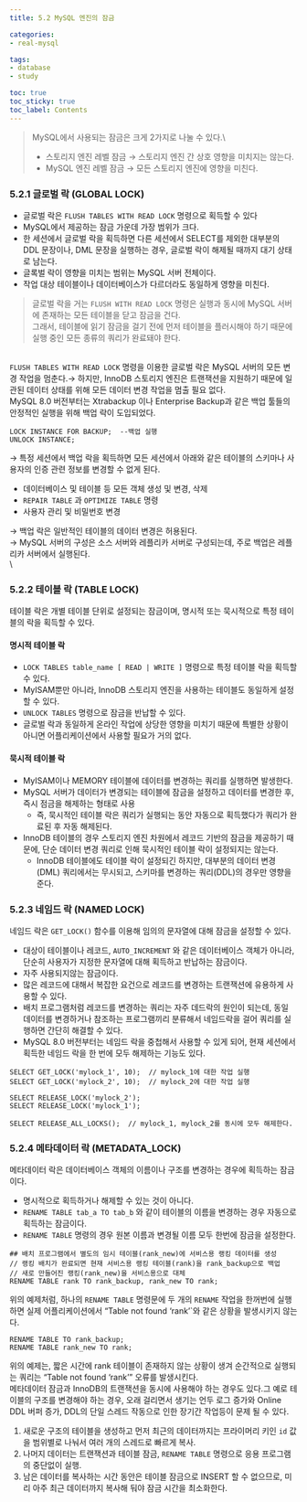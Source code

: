 ```yaml
---
title: 5.2 MySQL 엔진의 잠금

categories:
- real-mysql

tags:
- database
- study

toc: true
toc_sticky: true
toc_label: Contents
---
```


> MySQL에서 사용되는 잠금은 크게 2가지로 나눌 수 있다.\
>
>
> * 스토리지 엔진 레벨 잠금 → 스토리지 엔진 간 상호 영향을 미치지는 않는다.&#x20;
> * MySQL 엔진 레벨 잠금 → 모든 스토리지 엔진에 영향을 미친다.

### 5.2.1 글로벌 락 (GLOBAL LOCK)

* 글로벌 락은 `FLUSH TABLES WITH READ LOCK` 명령으로 획득할 수 있다
* MySQL에서 제공하는 잠금 가운데 가장 범위가 크다.
* 한 세션에서 글로벌 락을 획득하면 다른 세션에서 SELECT를 제외한 대부분의 DDL 문장이나, DML 문장을 실행하는 경우, 글로벌 락이 해제될 때까지 대기 상태로 남는다.
* 글록벌 락이 영향을 미치는 범위는 MySQL 서버 전체이다.
* 작업 대상 테이블이나 데이터베이스가 다르더라도 동일하게 영향을 미친다.

> 글로벌 락을 거는 `FLUSH WITH READ LOCK` 명령은 실행과 동시에 MySQL 서버에 존재하는 모든 테이블을 닫고 잠금을 건다.\
> 그래서, 테이블에 읽기 잠금을 걸기 전에 먼저 테이블을 플러시해야 하기 때문에 실행 중인 모든 종류의 쿼리가 완료돼야 한다.

\
`FLUSH TABLES WITH READ LOCK` 명령을 이용한 글로벌 락은 MySQL 서버의 모든 변경 작업을 멈춘다.→ 하지만, InnoDB 스토리지 엔진은 트랜잭션을 지원하기 때문에 일관된 데이터 상태를 위해 모든 데이터 변경 작업을 멈출 필요 없다.\
MySQL 8.0 버전부터는 Xtrabackup 이나 Enterprise Backup과 같은 백업 툴들의 안정적인 실행을 위해 백업 락이 도입되었다.

```
LOCK INSTANCE FOR BACKUP;  --백업 실행
UNLOCK INSTANCE;
```

→ 특정 세션에서 백업 락을 획득하면 모든 세션에서 아래와 같은 테이블의 스키마나 사용자의 인증 관련 정보를 변경할 수 없게 된다.

* 데이터베이스 및 테이블 등 모든 객체 생성 및 변경, 삭제
* `REPAIR TABLE` 과 `OPTIMIZE TABLE`  명령
* 사용자 관리 및 비밀번호 변경

→ 백업 락은 일반적인 테이블의 데이터 변경은 허용된다.\
→ MySQL 서버의 구성은 소스 서버와 레플리카 서버로 구성되는데, 주로 백업은 레플리카 서버에서 실행된다.\
\


### 5.2.2 테이블 락 (TABLE LOCK)

테이블 락은 개별 테이블 단위로 설정되는 잠금이며, 명시적 또는 묵시적으로 특정 테이블의 락을 획득할 수 있다.

#### 명시적 테이블 락

* `LOCK TABLES table_name [ READ | WRITE ]` 명령으로 특정 테이블 락을 획득할 수 있다.
* MyISAM뿐만 아니라, InnoDB 스토리지 엔진을 사용하는 테이블도 동일하게 설정할 수 있다.
* `UNLOCK TABLES` 명령으로 잠금을 반납할 수 있다.
* 글로벌 락과 동일하게 온라인 작업에 상당한 영향을 미치기 때문에 특별한 상황이 아니면 어플리케이션에서 사용할 필요가 거의 없다.

#### 묵시적 테이블 락

* MyISAM이나 MEMORY 테이블에 데이터를 변경하는 쿼리를 실행하면 발생한다.
* MySQL 서버가 데이터가 변경되는 테이블에 잠금을 설정하고 데이터를 변경한 후, 즉시 점금을 해제하는 형태로 사용
	* 즉, 묵시적인 테이블 락은 쿼리가 실행되는 동안 자동으로 획득했다가 쿼리가 완료된 후 자동 해제된다.
* InnoDB 테이블의 경우 스토리지 엔진 차원에서 레코드 기반의 잠금을 제공하기 때문에, 단순 데이터 변경 쿼리로 인해 묵시적인 테이블 락이 설정되지는 않는다.
	* InnoDB 테이블에도 테이블 락이 설정되긴 하지만, 대부분의 데이터 변경(DML) 쿼리에서는 무시되고, 스키마를 변경하는 쿼리(DDL)의 경우만 영향을 준다.

### 5.2.3 네임드 락 (NAMED LOCK)

네임드 락은 `GET_LOCK()`  함수를 이용해 임의의 문자열에 대해 잠금을 설정할 수 있다.

* 대상이 테이블이나 레코드, `AUTO_INCREMENT` 와 같은 데이터베이스 객체가 아니라, 단순히 사용자가 지정한 문자열에 대해 획득하고 반납하는 잠금이다.
* 자주 사용되지않는 잠금이다.
* 많은 레코드에 대해서 복잡한 요건으로 레코드를 변경하는 트랜잭션에 유용하게 사용할 수 있다.
* 배치 프로그램처럼 레코드를 변경하는 쿼리는 자주 데드락의 원인이 되는데, 동일 데이터를 변경하거나 참조하는 프로그램끼리 분류해서 네임드락을 걸어 쿼리를 실행하면 간단히 해결할 수 있다.
* MySQL 8.0 버전부터는 네임드 락을 중첩해서 사용할 수 있게 되어, 현재 세션에서 획득한 네임드 락을 한 번에 모두 해제하는 기능도 있다.

```
SELECT GET_LOCK('mylock_1', 10);  // mylock_1에 대한 작업 실행
SELECT GET_LOCK('mylock_2', 10);  // mylock_2에 대한 작업 실행

SELECT RELEASE_LOCK('mylock_2');
SELECT RELEASE_LOCK('mylock_1');

SELECT RELEASE_ALL_LOCKS();  // mylock_1, mylock_2를 동시에 모두 해제한다.

```

### 5.2.4 메타데이터 락 (METADATA\_LOCK)

메타데이터 락은 데이터베이스 객체의 이름이나 구조를 변경하는 경우에 획득하는 잠금이다.

* 명시적으로 획득하거나 해제할 수 있는 것이 아니다.
* `RENAME TABLE tab_a TO tab_b` 와 같이 테이블의 이름을 변경하는 경우 자동으로 획득하는 잠금이다.
* `RENAME TABLE` 명령의 경우 원본 이름과 변경될 이름 모두 한번에 잠금을 설정한다.

```
## 배치 프로그램에서 별도의 임시 테이블(rank_new)에 서비스용 랭킹 데이터를 생성
// 랭킹 배치가 완료되면 현재 서비스용 랭킹 테이블(rank)을 rank_backup으로 백업
// 새로 만들어진 랭킹(rank_new)을 서비스용으로 대체
RENAME TABLE rank TO rank_backup, rank_new TO rank;
```

위의 예제처럼, 하나의 `RENAME TABLE` 명령문에 두 개의 `RENAME` 작업을 한꺼번에 실행하면 실제 어플리케이션에서 “Table not found ‘rank’\`와 같은 상황을 발생시키지 않는다.

```
RENAME TABLE TO rank_backup;
RENAME TABLE rank_new TO rank;
```

위의 예제는, 짧은 시간에 rank 테이블이 존재하지 않는 상황이 생겨 순간적으로 실행되는 쿼리는 “Table not found ‘rank’” 오류를 발생시킨다.\
메타데이터 잠금과 InnoDB의 트랜잭션을 동시에 사용해야 하는 경우도 있다.그 예로 테이블의 구조를 변경해야 하는 경우, 오래 걸리면서 생기는 언두 로그 증가와 Online DDL 버퍼 증가, DDL의 단일 스레드 작동으로 인한 장기간 작업등이 문제 될 수 있다.

1. 새로운 구조의 테이블을 생성하고 먼저 최근의 데이터까지는 프라이머리 키인 `id` 값을 범위별로 나눠서 여러 개의 스레드로 빠르게 복사.
2. 나머지 데이터는 트랜잭션과 테이블 잠금, `RENAME TABLE` 명령으로 응용 프로그램의 중단없이 실행.
3. 남은 데이터를 복사하는 시간 동안은 테이블 잠금으로 INSERT 할 수 없으므로, 미리 아주 최근 데이터까지 복사해 둬야 잠금 시간을 최소화한다.